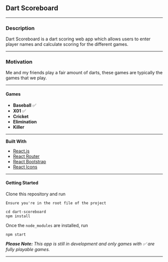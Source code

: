## Dart Scoreboard

---

### **Description**

Dart Scoreboard is a dart scoring web app which allows users to enter player names and calculate scoring for the different games.

---

### **Motivation**

Me and my friends play a fair amount of darts, these games are typically the games that we play.

---

#### **Games**

- **Baseball** :white_check_mark:<!-- Link to rules page -->
- **X01** :white_check_mark:<!-- Link to rules page -->
- **Cricket** <!-- Link to rules page -->
- **Elimination** <!-- Link to rules page -->
- **Killer** <!-- Link to rules page -->

---

**Built With**

- [React.js](https://reactjs.org/)
- [React Router](https://reactrouter.com/web/guides/quick-start)
- [React Bootstrap](https://react-bootstrap.github.io/)
- [React Icons](https://react-icons.github.io/react-icons/)

---

#### **Getting Started**

Clone this repository and run

    Ensure you're in the root file of the project

    cd dart-scoreboard
    npm install

Once the `node_modules` are installed, run

    npm start

_**Please Note:** This app is still in development and only games with :white_check_mark: are fully playable games._

---

